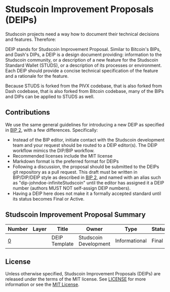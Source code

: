 # Studscoin Improvement Proposals (DEIPs)

Studscoin projects need a way how to document their technical decisions and features. Therefore:

DEIP stands for Studscoin Improvement Proposal. Similar to Bitcoin's BIPs, and Dash's DIPs, a DEIP is a design document providing: information to the Studscoin community, or a description of a new feature for the Studscoin Standard Wallet (STUDS), or a description of its processes or environment. Each DEIP should provide a concise technical specification of the feature and a rationale for the feature.

Because STUDS is forked from the PIVX codebase, that is also forked from Dash codebase, that is also forked from Bitcoin codebase, many of the BIPs and DIPs can be applied to STUDS as well. 

## Contributions

We use the same general guidelines for introducing a new DEIP as specified in [BIP 2](https://github.com/bitcoin/bips/blob/master/bip-0002.mediawiki), with a few differences. Specifically:

* Instead of the BIP editor, initiate contact with the Studscoin development team and your request should be routed to a DEIP editor(s). The DEIP workflow mimics the DIP/BIP workflow.
* Recommended licenses include the MIT license
* Markdown format is the preferred format for DEIPs
* Following a discussion, the proposal should be submitted to the DEIPs git repository as a pull request. This draft must be written in BIP/DIP/DEIP style as described in [BIP 2](https://github.com/bitcoin/bips/blob/master/bip-0002.mediawiki), and named with an alias such as "dip-johndoe-infiniteStudscoin" until the editor has assigned it a DEIP number (authors MUST NOT self-assign DEIP numbers).
* Having a DEIP here does not make it a formally accepted standard until its status becomes Final or Active.

## Studscoin Improvement Proposal Summary

Number | Layer | Title | Owner | Type | Status
--- | --- | --- | --- | --- | ---
[0](DEIP0000.md) |  | DEIP Template | Studscoin Development | Informational | Final

## License

Unless otherwise specified, Studscoin Improvement Proposals (DEIPs) are released under the terms of the MIT license. See [LICENSE](LICENSE) for more information or see the [MIT License](https://opensource.org/licenses/MIT).
